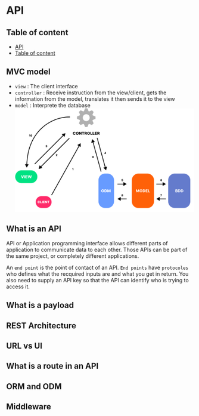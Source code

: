 # API <!-- omit from toc -->

## Table of content <!-- omit from toc -->
 - [API](#api)
  - [Table of content](#table-of-content)

## MVC model
- `view` : The client interface
- `controller` : Receive instruction from the view/client, gets the information from the model, translates it then sends it to the view
- `model` : Interprete the database
![mvc](images/model-mvc.png)

## What is an API

API or Application programming interface allows different parts of application to communicate data to each other. Those APIs can be part of the same project, or completely different applications. 

An `end point` is the point of contact of an API. `End points` have `protocoles` who defines what the recquired inputs are and what you get in return. You also need to supply an API key so that the API can identify who is trying to access it. 


## What is a payload

## REST Architecture

## URL vs UI

## What is a route in an API

## ORM and ODM

## Middleware